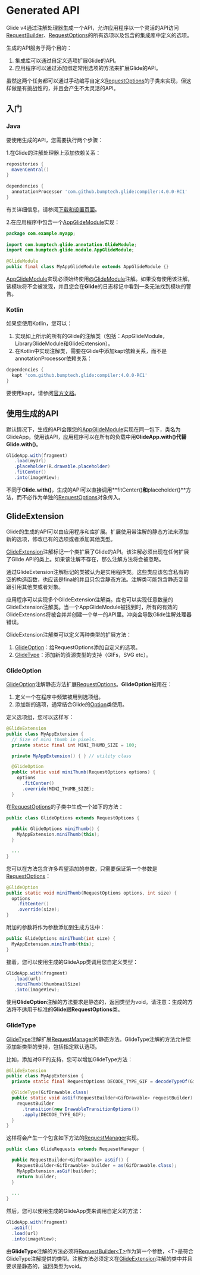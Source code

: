 # Generated API

Glide v4通过注解处理器生成一个API，允许应用程序以一个灵活的API访问[RequestBuilder](http://bumptech.github.io/glide/javadocs/400/com/bumptech/glide/RequestBuilder.html)、[RequestOptions](http://bumptech.github.io/glide/javadocs/400/com/bumptech/glide/request/RequestOptions.html)的所有选项以及包含的集成库中定义的选项。

生成的API服务于两个目的：
1. 集成库可以通过自定义选项扩展Glide的API。
2. 应用程序可以通过添加绑定常用选项的方法来扩展Glide的API。

虽然这两个任务都可以通过手动编写自定义[RequestOptions](http://bumptech.github.io/glide/javadocs/400/com/bumptech/glide/request/RequestOptions.html)的子类来实现，但这样做是有挑战性的，并且会产生不太灵活的API。

## 入门

### Java

要使用生成的API，您需要执行两个步骤：

1.在Glide的注解处理器上添加依赖关系：

```gradle
repositories {
  mavenCentral()
}
   
dependencies {
  annotationProcessor 'com.github.bumptech.glide:compiler:4.0.0-RC1'
}
```

有关详细信息，请参阅[下载和设置页面](../docs/Download-Setup.md)。

2.在应用程序中包含一个[AppGlideModule](http://bumptech.github.io/glide/javadocs/400/com/bumptech/glide/module/AppGlideModule.html)实现：

```java
package com.example.myapp;
   
import com.bumptech.glide.annotation.GlideModule;
import com.bumptech.glide.module.AppGlideModule;
   
@GlideModule
public final class MyAppGlideModule extends AppGlideModule {}
```

[AppGlideModule](http://bumptech.github.io/glide/javadocs/400/com/bumptech/glide/module/AppGlideModule.html)实现必须始终使用[@GlideModule](http://bumptech.github.io/glide/javadocs/400/com/bumptech/glide/annotation/GlideModule.html)注解。如果没有使用该注解，该模块将不会被发现，并且您会在**Glide**的日志标记中看到一条无法找到模块的警告。

### Kotlin

如果您使用Kotlin，您可以：
1. 实现如上所示的所有的Glide的注解类（包括：AppGlideModule，LibraryGlideModule和GlideExtension）。
2. 在Kotlin中实现注解类，需要在Glide中添加kapt依赖关系，而不是annotationProcessor依赖关系：

```gradle
dependencies {
  kapt 'com.github.bumptech.glide:compiler:4.0.0-RC1'
}
```

要使用kapt，请参阅[官方文档](https://kotlinlang.org/docs/reference/kapt.html)。

## 使用生成的API
默认情况下，生成的API会跟您的[AppGlideModule](http://bumptech.github.io/glide/javadocs/400/com/bumptech/glide/module/AppGlideModule.html)实现在同一包下，类名为GlideApp。使用该API，应用程序可以在所有的负载中用**GlideApp.with()**代替**Glide.with()**。

```java
GlideApp.with(fragment)
   .load(myUrl)
   .placeholder(R.drawable.placeholder)
   .fitCenter()
   .into(imageView);
```

不同于**Glide.with()**，生成的API可以直接调用**fitCenter()**和**placeholder()**方法，而不必作为单独的[RequestOptions](http://bumptech.github.io/glide/javadocs/400/com/bumptech/glide/request/RequestOptions.html)对象传入。

## GlideExtension

Glide的生成的API可以由应用程序和库扩展。扩展使用带注解的静态方法来添加新的选项，修改已有的选项或者添加其他类型。

[GlideExtension](http://bumptech.github.io/glide/javadocs/400/com/bumptech/glide/annotation/GlideExtension.html)注解标记一个类扩展了Glide的API。该注解必须出现在任何扩展了Glide API的类上。如果该注解不存在，那么注解方法将会被忽略。

通过GlideExtension注解标记的类被认为是实用程序类。这些类应该包含私有的空的构造函数，也应该是final的并且只包含静态方法。注解类可能包含静态变量跟引用其他类或者对象。

应用程序可以实现多个GlideExtension注解类。库也可以实现任意数量的GlideExtension注解类。当一个AppGlideModule被找到时，所有的有效的GlideExtensions将被合并并创建一个单一的API里。冲突会导致Glide注解处理器错误。

GlideExtension注解类可以定义两种类型的扩展方法：
1. [GlideOption](http://bumptech.github.io/glide/javadocs/400/com/bumptech/glide/annotation/GlideOption.html)：给RequestOptions添加自定义的选项。
2. [GlideType](http://bumptech.github.io/glide/javadocs/400/com/bumptech/glide/annotation/GlideType.html)：添加新的资源类型的支持（GIFs，SVG etc）。

### GlideOption

[GlideOption](http://bumptech.github.io/glide/javadocs/400/com/bumptech/glide/annotation/GlideOption.html)注解静态方法扩展[RequestOptions](http://bumptech.github.io/glide/javadocs/400/com/bumptech/glide/request/RequestOptions.html)。**GlideOption**被用在：
1. 定义一个在程序中频繁被用到选项组。
2. 添加新的选项，通常结合Glide的[Option](http://bumptech.github.io/glide/javadocs/400/com/bumptech/glide/load/Option.html)类使用。

定义选项组，您可以这样写：

```java
@GlideExtension
public class MyAppExtension {
  // Size of mini thumb in pixels.
  private static final int MINI_THUMB_SIZE = 100;

  private MyAppExtension() { } // utility class

  @GlideOption
  public static void miniThumb(RequestOptions options) {
    options
      .fitCenter()
      .override(MINI_THUMB_SIZE);
  }
```

在[RequestOptions](http://bumptech.github.io/glide/javadocs/400/com/bumptech/glide/request/RequestOptions.html)的子类中生成一个如下的方法：

```java
public class GlideOptions extends RequestOptions {
  
  public GlideOptions miniThumb() {
    MyAppExtension.miniThumb(this);
  }

  ...
}
```

您可以在方法包含许多希望添加的参数，只需要保证第一个参数是[RequestOptions](http://bumptech.github.io/glide/javadocs/400/com/bumptech/glide/request/RequestOptions.html)：

```java
@GlideOption
public static void miniThumb(RequestOptions options, int size) {
  options
    .fitCenter()
    .override(size);
}
```

附加的参数将作为参数添加到生成方法中：

```java
public GlideOptions miniThumb(int size) {
  MyAppExtension.miniThumb(this);
}
```

接着，您可以使用生成的GlideApp类调用您自定义类型：

```java
GlideApp.with(fragment)
   .load(url)
   .miniThumb(thumbnailSize)
   .into(imageView);
```

使用**GlideOption**注解的方法要求是静态的，返回类型为void。请注意：生成的方法将不适用于标准的**Glide**跟**RequestOptions**类。

### GlideType

[GlideType](http://bumptech.github.io/glide/javadocs/400/com/bumptech/glide/annotation/GlideType.html)注解扩展[RequestManager](http://bumptech.github.io/glide/javadocs/400/com/bumptech/glide/RequestManager.html)的静态方法。GlideType注解的方法允许您添加新类型的支持，包括指定默认选项。

比如，添加对GIF的支持，您可以增加GlideType方法：

```java
@GlideExtension
public class MyAppExtension {
  private static final RequestOptions DECODE_TYPE_GIF = decodeTypeOf(GifDrawable.class).lock();

  @GlideType(GifDrawable.class)
  public static void asGif(RequestBuilder<GifDrawable> requestBuilder) {
    requestBuilder
      .transition(new DrawableTransitionOptions())
      .apply(DECODE_TYPE_GIF);
  }
}
```

这样将会产生一个包含如下方法的[RequestManager](http://bumptech.github.io/glide/javadocs/400/com/bumptech/glide/RequestManager.html)实现。

```java
public class GlideRequests extends RequesetManager {

  public RequestBuilder<GifDrawable> asGif() {
    RequestBuilder<GifDrawable> builder = as(GifDrawable.class);
    MyAppExtension.asGif(builder);
    return builder;
  }
  
  ...
}
```

然后，您可以使用生成的GlideApp类来调用自定义的方法：

```java
GlideApp.with(fragment)
  .asGif()
  .load(url)
  .into(imageView);
```

由**GlideType**注解的方法必须将[RequestBuilder&lt;T>](http://bumptech.github.io/glide/javadocs/400/com/bumptech/glide/RequestBuilder.html)作为第一个参数，&lt;T>是符合GlideType注解提供的类型。注解方法必须定义在[GlideExtension](http://bumptech.github.io/glide/javadocs/400/com/bumptech/glide/annotation/GlideExtension.html)注解的类中并且要求是静态的，返回类型为void。